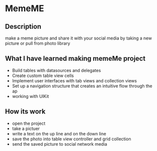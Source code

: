 # MemeME 


## Description
make a meme picture and share it with your social media by taking a new picture or pull from photo library 



## What I have learned making memeMe project 
- Build tables with datasources and delegates
- Create custom table view cells
- Implement user interfaces with tab views and collection views
- Set up a navigation structure that creates an intuitive flow through the ap
- working with  UIKit

## How its work
- open the project 
- take a pictuer 
- write a text on the up line and on the down line 
- save the photo into table view controller and grid collection
- send the saved picture to social network media 
